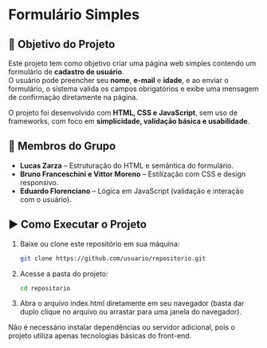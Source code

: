 # Formulário Simples

## 🎯 Objetivo do Projeto
Este projeto tem como objetivo criar uma página web simples contendo um formulário de **cadastro de usuário**.  
O usuário pode preencher seu **nome**, **e-mail** e **idade**, e ao enviar o formulário, o sistema valida os campos obrigatórios e exibe uma mensagem de confirmação diretamente na página.  

O projeto foi desenvolvido com **HTML, CSS e JavaScript**, sem uso de frameworks, com foco em **simplicidade, validação básica e usabilidade**.

## 👥 Membros do Grupo

- **Lucas Zarza** – Estruturação do HTML e semântica do formulário.  
- **Bruno Franceschini e Vittor Moreno** – Estilização com CSS e design responsivo.  
- **Eduardo Florenciano** – Lógica em JavaScript (validação e interação com o usuário).  

## ▶️ Como Executar o Projeto

1. Baixe ou clone este repositório em sua máquina:  
   ```bash
   git clone https://github.com/usuario/repositorio.git

2. Acesse a pasta do projeto:
   ```bash
   cd repositorio

3. Abra o arquivo index.html diretamente em seu navegador (basta dar duplo clique no arquivo ou arrastar para uma janela do navegador).

Não é necessário instalar dependências ou servidor adicional, pois o projeto utiliza apenas tecnologias básicas do front-end.
